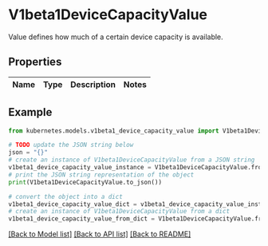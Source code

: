 # V1beta1DeviceCapacityValue

Value defines how much of a certain device capacity is available.

## Properties

Name | Type | Description | Notes
------------ | ------------- | ------------- | -------------

## Example

```python
from kubernetes.models.v1beta1_device_capacity_value import V1beta1DeviceCapacityValue

# TODO update the JSON string below
json = "{}"
# create an instance of V1beta1DeviceCapacityValue from a JSON string
v1beta1_device_capacity_value_instance = V1beta1DeviceCapacityValue.from_json(json)
# print the JSON string representation of the object
print(V1beta1DeviceCapacityValue.to_json())

# convert the object into a dict
v1beta1_device_capacity_value_dict = v1beta1_device_capacity_value_instance.to_dict()
# create an instance of V1beta1DeviceCapacityValue from a dict
v1beta1_device_capacity_value_from_dict = V1beta1DeviceCapacityValue.from_dict(v1beta1_device_capacity_value_dict)
```
[[Back to Model list]](../README.md#documentation-for-models) [[Back to API list]](../README.md#documentation-for-api-endpoints) [[Back to README]](../README.md)


